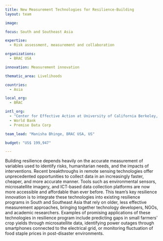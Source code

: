 ```yaml
---
title: New Measurement Technologies for Resilience-Building
layout: team

image: 

focus: South and Southeast Asia

expertise:
  - Risk assessment, measurement and collaboration

organizations:
  - BRAC USA

innovation: Measurement innovation

thematic_area: Livelihoods

countries: 
  - Asia

local_org: 
  - BRAC

intl_org:
  - "Center for Effective Action at University of California Berkeley, and Stanford University"
  - World Bank
  - Premise Data Corp

team_lead: "Manisha Bhinge, BRAC USA, US"

budget: "US$ 199,947"

---
```


Building resilience depends heavily on the accurate measurement of variables used to identify risks, humanitarian needs, and the impacts of interventions. Recent breakthroughs in remote sensing technologies offer unprecedented opportunities to collect data in an increasingly faster, cheaper, and more accurate manner. Tools such as environmental sensors, microsatellite imagery, and ICT-based data collection platforms are now more accessible and affordable than ever before. This team’s key resilience innovation is to integrate these technologies into existing resilience programs in South and Southeast Asia that rely on older, less effective measurement approaches, bringing together technology developers, NGOs, and academic researchers. Examples of promising applications of these technologies in resilience program include predicting gaps in small farmers’ crop yields through microsatellite data, identifying power outages through smartphones connected to the electrical grid, or monitoring fluctuation of food staple prices in post-disaster environments.
